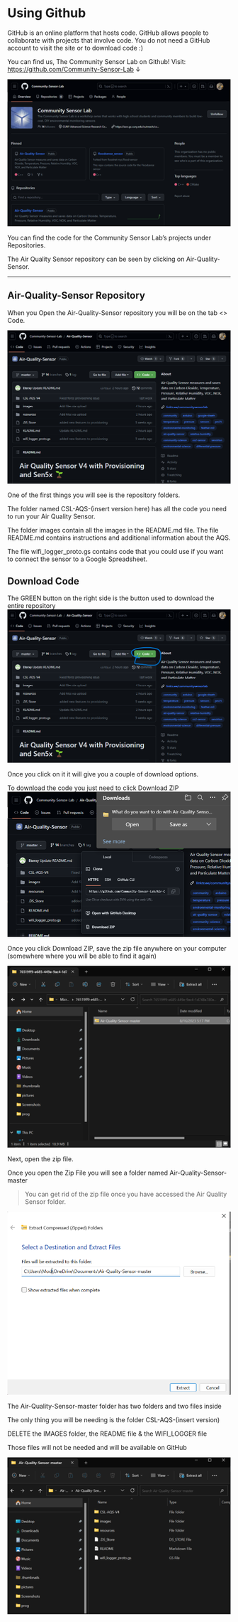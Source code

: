 # Using Github

GitHub is an online platform that hosts code. GitHub allows people to collaborate with projects that involve code. You do not need a GitHub account to visit the site or to download code :)

You can find us, The Community Sensor Lab on Github! 
Visit: https://github.com/Community-Sensor-Lab  ↓

![Community Sensor Lab Github](pictures/CSLABRepos.png)

You can find the code for the Community Sensor Lab’s projects under Repositories.

The Air Quality Sensor repository can be seen by clicking on Air-Quality-Sensor.

***

## Air-Quality-Sensor Repository  

When you Open the Air-Quality-Sensor repository you will be on the tab <> Code.

![Coomunity Sensor Lab/ Aird Quality- sensor](pictures/CommunitySensorLabGitHub.png)

One of the first things you will see is the repository folders.

The folder named CSL-AQS-(insert version here) has all the code you need to run your Air Quality Sensor.

The folder images contain all the images in the README.md file. The file README.md contains instructions and additional information about the AQS.

The file wifi_logger_proto.gs contains code that you could use if you want to connect the sensor to a Google Spreadsheet. 

## Download Code

The GREEN button on the right side is the button used to download the entire repository
![](pictures/CommunitySensorLabGitHubGreenButton.png)
 
Once you click on it it will give you a couple of download options.

To download the code you just need to click Download ZIP
![Download zip](pictures/CommunitySensorLabGitHubZIP.png)

Once you click Download ZIP, save the zip file anywhere on your computer (somewhere where you will be able to find it again)

![Downloaded zip](pictures/Zip.png)

Next, open the zip file.

Once you open the Zip File you will see a folder named Air-Quality-Sensor-master
> You can get rid of the zip file once you have accessed the Air Quality Sensor folder.

![Folder with download zip](pictures/ExtractZip.png)

The Air-Quality-Sensor-master folder has two folders and two files inside

The only thing you will be needing is the folder CSL-AQS-(insert version)


DELETE the IMAGES folder, the README file & the WIFI_LOGGER file 

Those files will not be needed and will be available on GitHub

![unzip folder](pictures/unzip.png)

